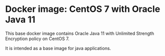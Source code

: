 # Docker image: CentOS 7 with Oracle Java 11
This base docker image contains Oracle Java 11 with
Unlimited Strength Encryption policy on CentOS 7.

It is intended as a base image for java applications.
